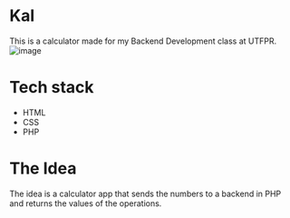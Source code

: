 # Kal
This is a calculator made for my Backend Development class at UTFPR.
![image](https://github.com/user-attachments/assets/cccee7cb-124a-4fea-904a-4ae142e12b5e)


# Tech stack
- HTML
- CSS
- PHP

# The Idea
The idea is a calculator app that sends the numbers to a backend in PHP and returns the values of the operations.
